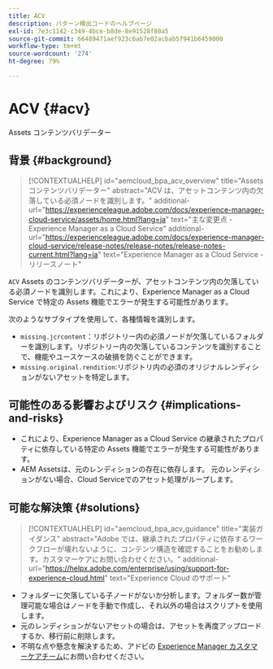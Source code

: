 ```yaml
---
title: ACV
description: パターン検出コードのヘルプページ
exl-id: 7e3c1142-c349-4bce-b8de-8e91528f80a5
source-git-commit: 66489471aef923c6ab7e02acbab5f941b6459000
workflow-type: tm+mt
source-wordcount: '274'
ht-degree: 79%

---
```


# ACV {#acv}

Assets コンテンツバリデーター

## 背景 {#background}

>[!CONTEXTUALHELP]
>id="aemcloud_bpa_acv_overview"
>title="Assets コンテンツバリデーター"
>abstract="ACV は、アセットコンテンツ内の欠落している必須ノードを識別します。"
>additional-url="https://experienceleague.adobe.com/docs/experience-manager-cloud-service/assets/home.html?lang=ja" text="主な変更点 - Experience Manager as a Cloud Service"
>additional-url="https://experienceleague.adobe.com/docs/experience-manager-cloud-service/release-notes/release-notes/release-notes-current.html?lang=ja" text="Experience Manager as a Cloud Service - リリースノート"

`ACV` Assets のコンテンツバリデーターが、アセットコンテンツ内の欠落している必須ノードを識別します。これにより、Experience Manager as a Cloud Service で特定の Assets 機能でエラーが発生する可能性があります。

次のようなサブタイプを使用して、各種情報を識別します。

* `missing.jcrcontent`：リポジトリー内の必須ノードが欠落しているフォルダーを識別します。リポジトリー内の欠落しているコンテンツを識別することで、機能やユースケースの破損を防ぐことができます。
* `missing.original.rendition`:リポジトリ内の必須のオリジナルレンディションがないアセットを特定します。

## 可能性のある影響およびリスク {#implications-and-risks}

* これにより、Experience Manager as a Cloud Service の継承されたプロパティに依存している特定の Assets 機能でエラーが発生する可能性があります。
* AEM Assetsは、元のレンディションの存在に依存します。 元のレンディションがない場合、Cloud Serviceでのアセット処理がループします。

## 可能な解決策 {#solutions}

>[!CONTEXTUALHELP]
>id="aemcloud_bpa_acv_guidance"
>title="実装ガイダンス"
>abstract="Adobe では、継承されたプロパティに依存するワークフローが壊れないように、コンテンツ構造を確認することをお勧めします。カスタマーケアにお問い合わせください。"
>additional-url="https://helpx.adobe.com/enterprise/using/support-for-experience-cloud.html" text="Experience Cloud のサポート"

* フォルダーに欠落している子ノードがないか分析します。フォルダー数が管理可能な場合はノードを手動で作成し、それ以外の場合はスクリプトを使用します。
* 元のレンディションがないアセットの場合は、アセットを再度アップロードするか、移行前に削除します。
* 不明な点や懸念を解決するため、アドビの [Experience Manager カスタマーケアチーム](https://helpx.adobe.com/jp/enterprise/using/support-for-experience-cloud.html)にお問い合わせください。
